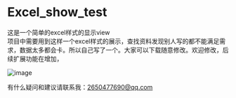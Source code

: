 # Excel_show_test

这是一个简单的excel样式的显示view  
项目中需要用到这样一个excel样式的展示，查找资料发现别人写的都不能满足需求，数据太多都会卡。所以自己写了一个。大家可以下载随意修改。欢迎修改，后续扩展功能在增加，

![image](https://github.com/JiangJiaXiang/Excel_show_test/blob/master/Excel_show_test/%E6%98%BE%E7%A4%BA.png)

有什么疑问和建议请联系我：2650477690@qq.com
